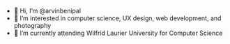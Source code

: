- 👋 Hi, I’m @arvinbenipal
- 👀 I’m interested in computer science, UX design, web development, and photography
- 🌱 I’m currently attending Wilfrid Laurier University for Computer Science
